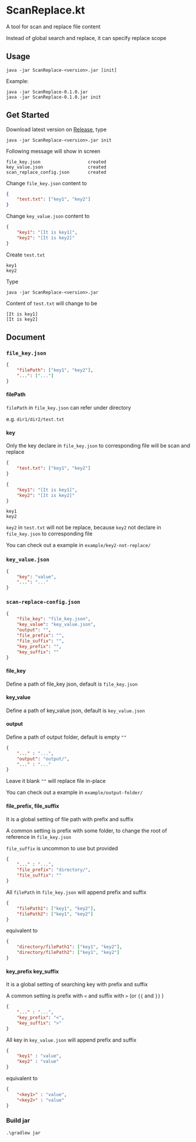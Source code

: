 # ScanReplace.kt

A tool for scan and replace file content

Instead of global search and replace, it can specify replace scope

## Usage

```
java -jar ScanReplace-<version>.jar [init]
```

Example:

```
java -jar ScanReplace-0.1.0.jar
java -jar ScanReplace-0.1.0.jar init
```

## Get Started

Download latest version on [Release](https://github.com/CWKSC/ScanReplace.kt/releases), type

```
java -jar ScanReplace-<version>.jar init
```

Following message will show in screen

```
file_key.json                  created
key_value.json                 created
scan_replace_config.json       created
```

Change `file_key.json` content to

```json
{
    "test.txt": ["key1", "key2"]
}
```

Change `key_value.json` content to

```json
{
    "key1": "[It is key1]",
    "key2": "[It is key2]"
}
```

Create `test.txt`

```
key1
key2
```

Type

```
java -jar ScanReplace-<version>.jar
```

Content of `test.txt` will change to be

```
[It is key1]
[It is key2]
```

## Document

### `file_key.json`

```json
{
    "filePath": ["key1", "key2"],
    "...": ["..."]
}
```

#### filePath

`filePath` in `file_key.json` can refer under directory

e.g. `dir1/dir2/test.txt` 

#### key

Only the key declare in `file_key.json` to corresponding file will be scan and replace

```json
{
    "test.txt": ["key1", "key2"]
}
```

```json
{
    "key1": "[It is key1]",
    "key2": "[It is key2]"
}
```

```
key1
key2
```

`key2` in `test.txt` will not be replace, because `key2` not declare in `file_key.json` to corresponding file

You can check out a example in `example/key2-not-replace/`

### `key_value.json`

```json
{
    "key": "value",
    "...": "..."
}
```

### `scan-replace-config.json`

```json
{
    "file_key": "file_key.json",
    "key_value": "key_value.json",
    "output": "",
    "file_prefix": "",
    "file_suffix": "",
    "key_prefix": "",
    "key_suffix": ""
}
```

#### file_key

Define a path of file_key json, default is `file_key.json`

#### key_value

Define a path of key_value json, default is `key_value.json`

#### output

Define a path of output folder, default is empty `""`

```json
{
    "..." : "...",
    "output": "output/",
    "..." : "..."
}
```

Leave it blank `""` will replace file in-place

You can check out a example in `example/output-folder/`

#### file_prefix, file_suffix

It is a global setting of file path with prefix and suffix

A common setting is prefix with some folder, to change the root of reference in `file_key.json`

`file_suffix` is uncommon to use but provided

```json
{
    "..." : "...",
    "file_prefix": "directory/",
    "file_suffix": ""
}
```

All `filePath` in `file_key.json` will append prefix and suffix

```json
{
    "filePath1": ["key1", "key2"],
    "filePath2": ["key1", "key2"]
}
```

equivalent to

```json
{
    "directory/filePath1": ["key1", "key2"],
    "directory/filePath2": ["key1", "key2"]
}
```

#### key_prefix key_suffix

It is a global setting of searching key with prefix and suffix

A common setting is prefix with `<` and suffix with `>` (or `{{` and `}}` )

```json
{
    "..." : "...",
    "key_prefix": "<",
    "key_suffix": ">"
}
```

All key in `key_value.json` will append prefix and suffix

```json
{
    "key1" : "value",
    "key2" : "value"
}
```

equivalent to

```json
{
    "<key1>" : "value",
    "<key2>" : "value"
}
```

### Build jar

```
.\gradlew jar
```

